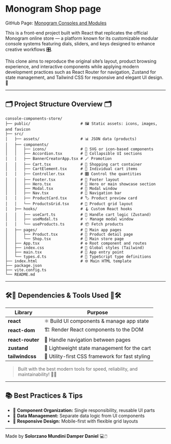 # Monogram Shop page 

GitHub Page: [Monogram Consoles and Modules](https://danieldampe.github.io/idat-proyecto-final/)

This is a front-end project built with React that replicates the official Monogram online store — a platform known for its customizable modular console systems featuring dials, sliders, and keys designed to enhance creative workflows 🎛️.

This clone aims to reproduce the original site’s layout, product browsing experience, and interactive components while applying modern development practices such as React Router for navigation, Zustand for state management, and Tailwind CSS for responsive and elegant UI design. 🚀

---

## 🗂️ Project Structure Overview 🗂️

```
console-components-store/
├── public/                      # 🖼️ Static assets: icons, images, and favicon
├── src/
│   ├── assets/                  # 📊 JSON data (products)
│   ├── components/
│   │   ├── icons/               # 🎨 SVG or icon-based components
│   │   ├── Accordion.tsx        # 📂 Collapsible UI sections
│   │   ├── BannerCreatorApp.tsx # 🪄 Promotion
│   │   ├── Cart.tsx             # 🛒 Shopping cart container
│   │   ├── CartElement.tsx      # 🧾 Individual cart items
│   │   ├── Controller.tsx       # 🎛️ Control the quantities
│   │   ├── Footer.tsx           # 🦶 Footer layout
│   │   ├── Hero.tsx             # 🚀 Hero or main showcase section
│   │   ├── Modal.tsx            # 💬 Modal window
│   │   ├── Nav.tsx              # 🧭 Navigation bar
│   │   ├── ProductCard.tsx      # 🏷️ Product preview card
│   │   └── ProductsGrid.tsx     # 🧩 Product grid layout
│   ├── hooks/                   # 🪝 Custom React hooks
│   │   ├── useCart.ts           # 🛒 Handle cart logic (Zustand)
│   │   ├── useModal.ts          # 💡 Manage modal window
│   │   └── useProducts.ts       # 📦 Fetch products
│   ├── pages/                   # 📄 Main app pages
│   │   ├── Product.tsx          # 🧰 Product detail page
│   │   └── Shop.tsx             # 🏬 Main store page
│   ├── App.tsx                  # ⚙️ Root component and routes
│   ├── index.css                # 🎨 Global styles (Tailwind)
│   ├── main.tsx                 # 🚀 App entry point
│   └── types.d.ts               # 📘 TypeScript type definitions
├── index.html                   # 🌐 Main HTML template
├── package.json
├── vite.config.ts
└── README.md
```

---

## 🛠️🔧 Dependencies & Tools Used 🔧🛠️

| Library          | Purpose                                         |
| ---------------- | ----------------------------------------------- |
| **react**        | ⚛️ Build UI components & manage app state       |
| **react-dom**    | 🏗️ Render React components to the DOM          |
| **react-router** | 🧭 Handle navigation between pages              |
| **zustand**      | 🐻 Lightweight state management for the cart    |
| **tailwindcss**  | 🎨 Utility-first CSS framework for fast styling |

> Built with the best modern tools for speed, reliability, and maintainability! 🚀✨

---

## 📚 Best Practices & Tips

* 📁 **Component Organization:** Single responsibility, reusable UI parts
* 🔄 **Data Management:** Separate data logic from UI components
* 📱 **Responsive Design:** Mobile-first with flexible grid layouts

---

Made by **Solorzano Mundini Damper Daniel** 💻🖱️

